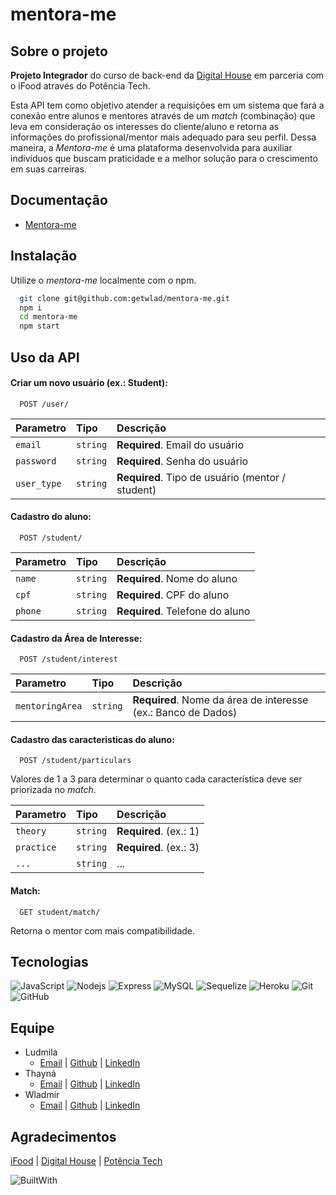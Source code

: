 # mentora-me

## Sobre o projeto

**Projeto Integrador** do curso de back-end da [Digital House](https://www.digitalhouse.com/br) em parceria com o iFood através do Potência Tech.

Esta API tem como objetivo atender a requisições em um sistema que fará a conexão entre alunos e mentores através de um _match_ (combinação) que leva em consideração os interesses do cliente/aluno e retorna as informações do profissional/mentor mais adequado para seu perfil.
Dessa maneira, a _Mentora-me_ é uma plataforma desenvolvida para auxiliar indivíduos que buscam praticidade e a melhor solução para o crescimento em suas carreiras.

## Documentação

- [Mentora-me](https://mentora-me.herokuapp.com/documentation/)

## Instalação

Utilize o _mentora-me_ localmente com o npm.

```bash
  git clone git@github.com:getwlad/mentora-me.git
  npm i
  cd mentora-me
  npm start
```

## Uso da API

#### Criar um novo usuário (ex.: Student):

```http
  POST /user/
```

| Parametro   | Tipo     | Descrição                                        |
| :---------- | :------- | :----------------------------------------------- |
| `email`     | `string` | **Required**. Email do usuário                   |
| `password`  | `string` | **Required**. Senha do usuário                   |
| `user_type` | `string` | **Required**. Tipo de usuário (mentor / student) |

#### Cadastro do aluno:

```http
  POST /student/
```

| Parametro | Tipo     | Descrição                       |
| :-------- | :------- | :------------------------------ |
| `name`    | `string` | **Required**. Nome do aluno     |
| `cpf`     | `string` | **Required**. CPF do aluno      |
| `phone`   | `string` | **Required**. Telefone do aluno |

#### Cadastro da Área de Interesse:

```http
  POST /student/interest
```

| Parametro       | Tipo     | Descrição                                                     |
| :-------------- | :------- | :------------------------------------------------------------ |
| `mentoringArea` | `string` | **Required**. Nome da área de interesse (ex.: Banco de Dados) |

#### Cadastro das caracteristicas do aluno:

```http
  POST /student/particulars
```

Valores de 1 a 3 para determinar o quanto cada característica deve ser priorizada no _match_.

| Parametro  | Tipo     | Descrição              |
| :--------- | :------- | :--------------------- |
| `theory`   | `string` | **Required**. (ex.: 1) |
| `practice` | `string` | **Required**. (ex.: 3) |
| `...`      | `string` | ...                    |

#### Match:

```http
  GET student/match/
```

Retorna o mentor com mais compatibilidade.

## Tecnologias

![JavaScript](https://img.shields.io/badge/JavaScript-F7DF1E?style=for-the-badge&logo=javascript&logoColor=black)
![Nodejs](https://img.shields.io/badge/Node.js-43853D?style=for-the-badge&logo=node.js&logoColor=white)
![Express](https://img.shields.io/badge/express.js-%23404d59.svg?style=for-the-badge&logo=express&logoColor=%2361DAFB)
![MySQL](https://img.shields.io/badge/MySQL-00000F?style=for-the-badge&logo=mysql&logoColor=white)
![Sequelize](https://img.shields.io/badge/Sequelize-52B0E7?style=for-the-badge&logo=Sequelize&logoColor=white)
![Heroku](https://img.shields.io/badge/Heroku-430098?style=for-the-badge&logo=heroku&logoColor=white)
![Git](https://img.shields.io/badge/GIT-E44C30?style=for-the-badge&logo=git&logoColor=white)
![GitHub](https://img.shields.io/badge/GitHub-100000?style=for-the-badge&logo=github&logoColor=white)

## Equipe

- Ludmila
  - [Email](mailto:ghansth@gmail.com) | [Github](https://github.com/ludmila-chagas) | [LinkedIn](https://www.linkedin.com/in/thayna-rdg/)
- Thayná
  - [Email](mailto:thna.rdg@gmail.com) | [Github](https://github.com/thnardg) | [LinkedIn](https://www.linkedin.com/in/ludmila-chagas-273548187/)
- Wladmir
  - [Email](mailto:wladmcd@gmail.com) | [Github](https://github.com/getwlad) | [LinkedIn](https://www.linkedin.com/in/wladmir-rodrigues/)

## Agradecimentos

[iFood](https://institucional.ifood.com.br/?utm_source=site_ifood) | [Digital House](https://www.digitalhouse.com/br) | [Potência Tech](https://potenciatech.com.br/)

![BuiltWith](https://ForTheBadge.com/images/badges/built-with-love.svg)

